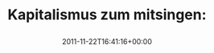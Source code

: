 ---
retweeted: false
source: <a href="http://itunes.apple.com/us/app/twitter/id409789998?mt=12" rel="nofollow">Twitter
  for Mac</a>
entities:
  hashtags: []
  symbols: []
  user_mentions: []
  urls:
  - url: http://t.co/FtHYBw2w
    expanded_url: http://www.youtube.com/watch?v=vGiQzPi0f_E
    display_url: youtube.com/watch?v=vGiQzP…
    indices:
    - '28'
    - '48'
display_text_range:
- '0'
- '48'
favorite_count: '0'
id_str: '139020634830282752'
truncated: false
retweet_count: '0'
id: '139020634830282752'
possibly_sensitive: false
created_at: Tue Nov 22 16:41:16 +0000 2011
favorited: false
full_text: 'Kapitalismus zum mitsingen:'
lang: de
quote_url: http://www.youtube.com/watch?v=vGiQzPi0f_E
tags:
- pesos/twitter
date: '2011-11-22T16:41:16+00:00'
src: https://twitter.com/bascht/status/139020634830282752
original_url: https://twitter.com/bascht/status/139020634830282752
type: twitter_tweet
text: 'Kapitalismus zum mitsingen:'
title: 'Kapitalismus zum mitsingen:

  '

---
